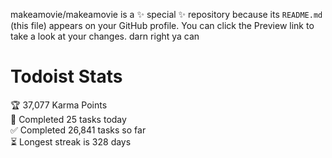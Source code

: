 makeamovie/makeamovie is a ✨ special ✨ repository because its `README.md` (this file) appears on your GitHub profile.
You can click the Preview link to take a look at your changes. darn right ya can

# Todoist Stats

<!-- TODO-IST:START -->
🏆  37,077 Karma Points           
🌸  Completed 25 tasks today           
✅  Completed 26,841 tasks so far           
⏳  Longest streak is 328 days
<!-- TODO-IST:END -->